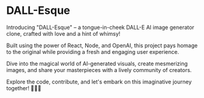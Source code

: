 # DALL-Esque

Introducing "DALL-Esque" – a tongue-in-cheek DALL-E AI image generator clone, crafted with love and a hint of whimsy!

Built using the power of React, Node, and OpenAI, this project pays homage to the original while providing a fresh and engaging user experience.

Dive into the magical world of AI-generated visuals, create mesmerizing images, and share your masterpieces with a lively community of creators.

Explore the code, contribute, and let's embark on this imaginative journey together! 🚀✨🎨
